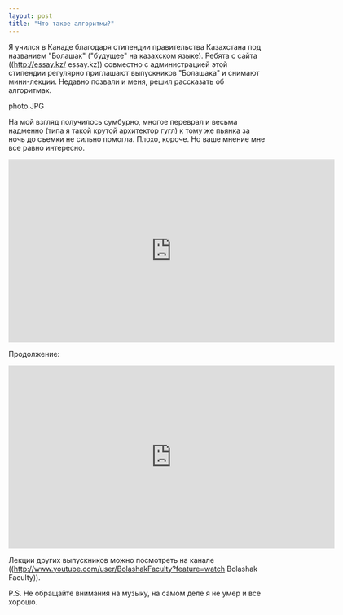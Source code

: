 ```yaml
---
layout: post
title: "Что такое алгоритмы?"
---
```

Я учился в Канаде благодаря стипендии правительства Казахстана под названием "Болашак" ("будущее" на казахском языке). Ребята с сайта ((http://essay.kz/ essay.kz)) совместно с администрацией этой стипендии регулярно приглашают выпускников "Болашака" и снимают мини-лекции. Недавно позвали и меня, решил рассказать об алгоритмах. 

photo.JPG

На мой взгляд получилось сумбурно, многое переврал и весьма надменно (типа я такой крутой архитектор гугл) к тому же пьянка за ночь до съемки не сильно помогла. Плохо, короче. Но ваше мнение мне все равно интересно.

<iframe width="640" height="360" src="http://www.youtube.com/embed/LCXXqdV0MLI" frameborder="0" allowfullscreen></iframe>

Продолжение:

<iframe width="640" height="360" src="http://www.youtube.com/embed/-IISRXrezN8" frameborder="0" allowfullscreen></iframe>

Лекции других выпускников можно посмотреть на канале ((http://www.youtube.com/user/BolashakFaculty?feature=watch Bolashak Faculty)).

P.S. Не обращайте внимания на музыку, на самом деле я не умер и все хорошо.
